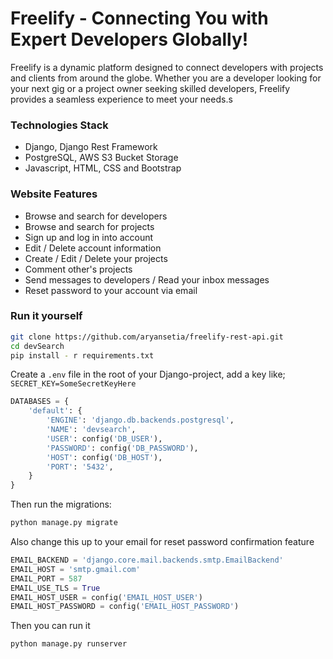 # Freelify - Connecting You with Expert Developers Globally!

Freelify is a dynamic platform designed to connect developers with projects and clients from around the globe. Whether you are a developer looking for your next gig or a project owner seeking skilled developers, Freelify provides a seamless experience to meet your needs.s

### Technologies Stack
- Django, Django Rest Framework
- PostgreSQL, AWS S3 Bucket Storage
- Javascript, HTML, CSS and Bootstrap

### Website Features
- Browse and search for developers
- Browse and search for projects
- Sign up and log in into account
- Edit / Delete account information
- Create / Edit / Delete your projects
- Comment other's projects
- Send messages to developers / Read your inbox messages
- Reset password to your account via email

<!-- ### Preview
# Home Page

<img src="./images/Devsearch Home.jpg">  

# Projects Page
<img src="./images/DevSearch Projects.jpg">  

# Profile Page
<img src="./images/Devsearch Profile.jpg">  

# User Inbox
<img src="./images/Devsearch Inbox.jpg">   -->


### Run it yourself
```sh
git clone https://github.com/aryansetia/freelify-rest-api.git
cd devSearch
pip install - r requirements.txt
```

Create a `.env` file in the root of your Django-project, add a key like;
`SECRET_KEY=SomeSecretKeyHere`

```python
DATABASES = {
    'default': {
        'ENGINE': 'django.db.backends.postgresql',
        'NAME': 'devsearch',
        'USER': config('DB_USER'),
        'PASSWORD': config('DB_PASSWORD'),
        'HOST': config('DB_HOST'),
        'PORT': '5432',
    }
}
```
Then run the migrations:
```sh
python manage.py migrate
```

Also change this up to your email for reset password confirmation feature
```python
EMAIL_BACKEND = 'django.core.mail.backends.smtp.EmailBackend'
EMAIL_HOST = 'smtp.gmail.com'
EMAIL_PORT = 587
EMAIL_USE_TLS = True
EMAIL_HOST_USER = config('EMAIL_HOST_USER')
EMAIL_HOST_PASSWORD = config('EMAIL_HOST_PASSWORD')
```

Then you can run it
```sh
python manage.py runserver
```
